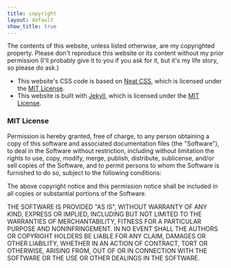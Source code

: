 ```yaml
---
title: copyright
layout: default
show_title: true
---
```

The contents of this website, unless listed otherwise, are my copyrighted property. Please don't reproduce this website or its content without my prior permission (I'll probably give it to you if you ask for it, but it's my life story, so please do ask.)

- This website's CSS code is based on [Neat CSS](https://neat.joeldare.com/), which is licensed under the [MIT License](#mit-license).
- This website is built with [Jekyll](https://jekyllrb.com/), which is licensed under the [MIT License](#mit-license).

### MIT License
Permission is hereby granted, free of charge, to any person obtaining a copy of this software and associated documentation files (the "Software"), to deal in the Software without restriction, including without limitation the rights to use, copy, modify, merge, publish, distribute, sublicense, and/or sell copies of the Software, and to permit persons to whom the Software is furnished to do so, subject to the following conditions:

The above copyright notice and this permission notice shall be included in all copies or substantial portions of the Software.

THE SOFTWARE IS PROVIDED "AS IS", WITHOUT WARRANTY OF ANY KIND, EXPRESS OR IMPLIED, INCLUDING BUT NOT LIMITED TO THE WARRANTIES OF MERCHANTABILITY, FITNESS FOR A PARTICULAR PURPOSE AND NONINFRINGEMENT. IN NO EVENT SHALL THE AUTHORS OR COPYRIGHT HOLDERS BE LIABLE FOR ANY CLAIM, DAMAGES OR OTHER LIABILITY, WHETHER IN AN ACTION OF CONTRACT, TORT OR OTHERWISE, ARISING FROM, OUT OF OR IN CONNECTION WITH THE SOFTWARE OR THE USE OR OTHER DEALINGS IN THE SOFTWARE.
